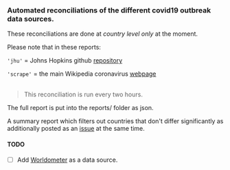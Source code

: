 
### Automated reconciliations of the different covid19 outbreak data sources.

These reconciliations are done at *country level only* at the moment.

Please note that in these reports:

`'jhu'`    = Johns Hopkins github [repository](https://github.com/CSSEGISandData/COVID-19)

`'scrape'` = the main Wikipedia coronavirus [webpage](https://en.wikipedia.org/wiki/2019%E2%80%9320_coronavirus_pandemic)
<br/><br/>
> This reconciliation is run every two hours.

The full report is put into the reports/ folder as json.

A summary report which filters out countries that don't differ significantly as additionally posted as an [issue](https://github.com/judepayne/covid19-data/issues) at the same time.

#### TODO

- [ ] Add [Worldometer](/home/pi/covid-recs/covid19-data/reports) as a data source.
